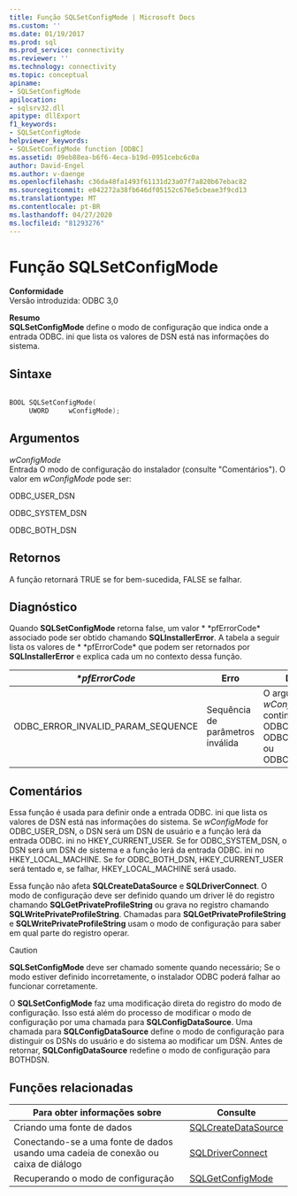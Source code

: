 ```yaml
---
title: Função SQLSetConfigMode | Microsoft Docs
ms.custom: ''
ms.date: 01/19/2017
ms.prod: sql
ms.prod_service: connectivity
ms.reviewer: ''
ms.technology: connectivity
ms.topic: conceptual
apiname:
- SQLSetConfigMode
apilocation:
- sqlsrv32.dll
apitype: dllExport
f1_keywords:
- SQLSetConfigMode
helpviewer_keywords:
- SQLSetConfigMode function [ODBC]
ms.assetid: 09eb88ea-b6f6-4eca-b19d-0951cebc6c0a
author: David-Engel
ms.author: v-daenge
ms.openlocfilehash: c36da48fa1493f61131d23a07f7a820b67ebac82
ms.sourcegitcommit: e042272a38fb646df05152c676e5cbeae3f9cd13
ms.translationtype: MT
ms.contentlocale: pt-BR
ms.lasthandoff: 04/27/2020
ms.locfileid: "81293276"
---
```

# <a name="sqlsetconfigmode-function"></a>Função SQLSetConfigMode
**Conformidade**  
 Versão introduzida: ODBC 3,0  
  
 **Resumo**  
 **SQLSetConfigMode** define o modo de configuração que indica onde a entrada ODBC. ini que lista os valores de DSN está nas informações do sistema.  
  
## <a name="syntax"></a>Sintaxe  
  
```cpp  
  
BOOL SQLSetConfigMode(  
     UWORD     wConfigMode);  
```  
  
## <a name="arguments"></a>Argumentos  
 *wConfigMode*  
 Entrada O modo de configuração do instalador (consulte "Comentários"). O valor em *wConfigMode* pode ser:  
  
 ODBC_USER_DSN  
  
 ODBC_SYSTEM_DSN  
  
 ODBC_BOTH_DSN  
  
## <a name="returns"></a>Retornos  
 A função retornará TRUE se for bem-sucedida, FALSE se falhar.  
  
## <a name="diagnostics"></a>Diagnóstico  
 Quando **SQLSetConfigMode** retorna false, um valor * \*pfErrorCode* associado pode ser obtido chamando **SQLInstallerError**. A tabela a seguir lista os valores de * \*pfErrorCode* que podem ser retornados por **SQLInstallerError** e explica cada um no contexto dessa função.  
  
|*\*pfErrorCode*|Erro|Descrição|  
|---------------------|-----------|-----------------|  
|ODBC_ERROR_INVALID_PARAM_SEQUENCE|Sequência de parâmetros inválida|O argumento *wConfigMode* não continha ODBC_USER_DSN, ODBC_SYSTEM_DSN ou ODBC_BOTH_DSN.|  
  
## <a name="comments"></a>Comentários  
 Essa função é usada para definir onde a entrada ODBC. ini que lista os valores de DSN está nas informações do sistema. Se *wConfigMode* for ODBC_USER_DSN, o DSN será um DSN de usuário e a função lerá da entrada ODBC. ini no HKEY_CURRENT_USER. Se for ODBC_SYSTEM_DSN, o DSN será um DSN de sistema e a função lerá da entrada ODBC. ini no HKEY_LOCAL_MACHINE. Se for ODBC_BOTH_DSN, HKEY_CURRENT_USER será tentado e, se falhar, HKEY_LOCAL_MACHINE será usado.  
  
 Essa função não afeta **SQLCreateDataSource** e **SQLDriverConnect**. O modo de configuração deve ser definido quando um driver lê do registro chamando **SQLGetPrivateProfileString** ou grava no registro chamando **SQLWritePrivateProfileString**. Chamadas para **SQLGetPrivateProfileString** e **SQLWritePrivateProfileString** usam o modo de configuração para saber em qual parte do registro operar.  
  
> [!CAUTION]  
>  **SQLSetConfigMode** deve ser chamado somente quando necessário; Se o modo estiver definido incorretamente, o instalador ODBC poderá falhar ao funcionar corretamente.  
  
 O **SQLSetConfigMode** faz uma modificação direta do registro do modo de configuração. Isso está além do processo de modificar o modo de configuração por uma chamada para **SQLConfigDataSource**. Uma chamada para **SQLConfigDataSource** define o modo de configuração para distinguir os DSNs do usuário e do sistema ao modificar um DSN. Antes de retornar, **SQLConfigDataSource** redefine o modo de configuração para BOTHDSN.  
  
## <a name="related-functions"></a>Funções relacionadas  
  
|Para obter informações sobre|Consulte|  
|---------------------------|---------|  
|Criando uma fonte de dados|[SQLCreateDataSource](../../../odbc/reference/syntax/sqlcreatedatasource-function.md)|  
|Conectando-se a uma fonte de dados usando uma cadeia de conexão ou caixa de diálogo|[SQLDriverConnect](../../../odbc/reference/syntax/sqldriverconnect-function.md)|  
|Recuperando o modo de configuração|[SQLGetConfigMode](../../../odbc/reference/syntax/sqlgetconfigmode-function.md)|
